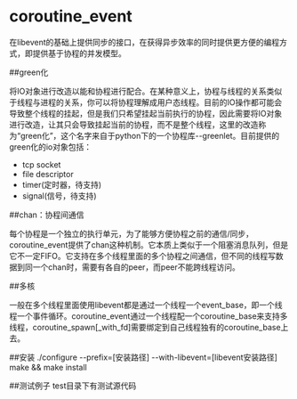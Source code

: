 coroutine_event
===============

在libevent的基础上提供同步的接口，在获得异步效率的同时提供更方便的编程方式，即提供基于协程的并发模型。  

##green化

将IO对象进行改造以能和协程进行配合。在某种意义上，协程与线程的关系类似于线程与进程的关系，你可以将协程理解成用户态线程。目前的IO操作都可能会导致整个线程的挂起，但是我们只希望挂起当前执行的协程，因此需要将IO对象进行改造，让其只会导致挂起当前的协程，而不是整个线程，这里的改造称为“green化”，这个名字来自于python下的一个协程库--greenlet。目前提供的green化的io对象包括：  

* tcp socket
* file descriptor
* timer(定时器，待支持)
* signal(信号，待支持)

##chan：协程间通信

每个协程是一个独立的执行单元，为了能够方便协程之前的通信/同步，coroutine_event提供了chan这种机制。它本质上类似于一个阻塞消息队列，但是它不一定FIFO。它支持在多个线程里面的多个协程之间通信，但不同的线程写数据到同一个chan时，需要有各自的peer，而peer不能跨线程访问。

##多核

一般在多个线程里面使用libevent都是通过一个线程一个event_base，即一个线程一个事件循环。coroutine_event通过一个线程配一个coroutine_base来支持多线程，coroutine_spawn[_with_fd]需要绑定到自己线程独有的coroutine_base上去。

##安装
./configure --prefix=[安装路径] --with-libevent=[libevent安装路径]  
make && make install

##测试例子
test目录下有测试源代码
